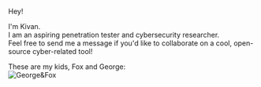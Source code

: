 Hey!

I'm Kivan.  
I am an aspiring penetration tester and cybersecurity researcher.  
Feel free to send me a message if you'd like to collaborate on a cool, open-source cyber-related tool!  

These are my kids, Fox and George:  
![George&Fox](https://i.imgur.com/XITICoy.jpg)
